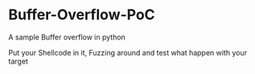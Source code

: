 # Buffer-Overflow-PoC
A sample Buffer overflow in python

Put your Shellcode in it, Fuzzing around and test what happen with your target
